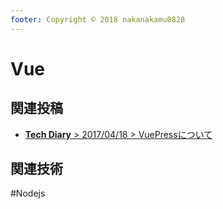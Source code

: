 ```yaml
---
footer: Copyright © 2018 nakanakamu0828
---
```

# Vue

## 関連投稿
* [<b>Tech Diary</b> &gt; 2017/04/18 &gt; VuePressについて](/diary/#vuepress%E3%81%AB%E3%81%A4%E3%81%84%E3%81%A6)

## 関連技術
#Nodejs
